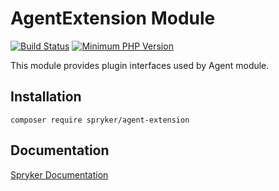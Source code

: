 # AgentExtension Module
[![Build Status](https://travis-ci.org/spryker/agent-extension.svg)](https://travis-ci.org/spryker/agent-extension)
[![Minimum PHP Version](https://img.shields.io/badge/php-%3E%3D%207.3-8892BF.svg)](https://php.net/)

This module provides plugin interfaces used by Agent module.

## Installation

```
composer require spryker/agent-extension
```

## Documentation

[Spryker Documentation](https://documentation.spryker.com/module_guide/overview.htm)
